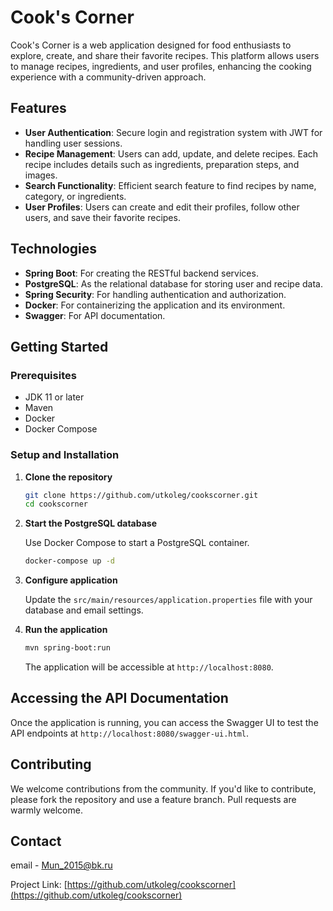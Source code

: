# Cook's Corner

Cook's Corner is a web application designed for food enthusiasts to explore, create, and share their favorite recipes. This platform allows users to manage recipes, ingredients, and user profiles, enhancing the cooking experience with a community-driven approach.

## Features

- **User Authentication**: Secure login and registration system with JWT for handling user sessions.
- **Recipe Management**: Users can add, update, and delete recipes. Each recipe includes details such as ingredients, preparation steps, and images.
- **Search Functionality**: Efficient search feature to find recipes by name, category, or ingredients.
- **User Profiles**: Users can create and edit their profiles, follow other users, and save their favorite recipes.

## Technologies

- **Spring Boot**: For creating the RESTful backend services.
- **PostgreSQL**: As the relational database for storing user and recipe data.
- **Spring Security**: For handling authentication and authorization.
- **Docker**: For containerizing the application and its environment.
- **Swagger**: For API documentation.

## Getting Started

### Prerequisites

- JDK 11 or later
- Maven
- Docker
- Docker Compose

### Setup and Installation

1. **Clone the repository**

   ```bash
   git clone https://github.com/utkoleg/cookscorner.git
   cd cookscorner
   ```

2. **Start the PostgreSQL database**

   Use Docker Compose to start a PostgreSQL container.

   ```bash
   docker-compose up -d
   ```

3. **Configure application**

   Update the `src/main/resources/application.properties` file with your database and email settings.

4. **Run the application**

   ```bash
   mvn spring-boot:run
   ```

   The application will be accessible at `http://localhost:8080`.

## Accessing the API Documentation

Once the application is running, you can access the Swagger UI to test the API endpoints at `http://localhost:8080/swagger-ui.html`.

## Contributing

We welcome contributions from the community. If you'd like to contribute, please fork the repository and use a feature branch. Pull requests are warmly welcome.

## Contact

email - Mun_2015@bk.ru

Project Link: [https://github.com/utkoleg/cookscorner](https://github.com/utkoleg/cookscorner)
```
